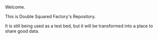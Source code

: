 Welcome.

This is Double Squared Factory's Repository.

It is still being used as a test bed, but it will be transformed into a place to share good data.
